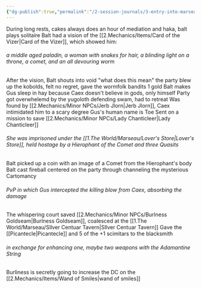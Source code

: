 ```yaml
---
{"dg-publish":true,"permalink":"/2-session-journals/3-entry-into-marseau/"}
---
```


During long rests, cakes always does an hour of mediation and haka, balt plays solitaire
Balt had a vision of the [[2.Mechanics/Items/Card of the Vizer\|Card of the Vizer]], which showed him:
###### a middle aged paladin, a woman with snakes for hair, a blinding light on a throne, a comet, and an all devouring worm
After the vision, Balt shouts into void "what does this mean"
the party blew up the kobolds, felt no regret, gave the wormfolk bandits 1 gold
Balt makes Gus sleep in hay because 
Caex doesn't believe in gods, only himself 
Party got overwhelemd by the yugoloth defending swam, had to retreat
Was found by [[2.Mechanics/Minor NPCs/Jerb Jlorn\|Jerb Jlorn]], Caex intimidated him to a scary degree 
Gus's human name is Toe
Sent on a mission to save [[2.Mechanics/Minor NPCs/Lady Chanticleer\|Lady Chanticleer]]
###### She was imprisoned under the [[1.The World/Marseau/Lover's Store\|Lover's Store]], held hostage by a Hierophant of the Comet and three Quasits
Balt picked up a coin with an image of a Comet from the Hierophant's body
Balt cast fireball centered on the party through channeling the mysterious Cartomancy
###### PvP in which Gus intercepted the killing blow from Caex, absorbing the damage
The whispering court saved [[2.Mechanics/Minor NPCs/Burlness Goldseam\|Burlness Goldseam]], coalesced at the [[1.The World/Marseau/SIlver Centuar Tavern\|SIlver Centuar Tavern]]
Gave the [[Picantecle\|Picantecle]] and 5 of the +1 scimitars to the blacksmith
###### in exchange for enhancing one, maybe two weapons with the Adamantine String
Burliness is secretly going to increase the DC on the [[2.Mechanics/Items/Wand of Smiles\|wand of smiles]]